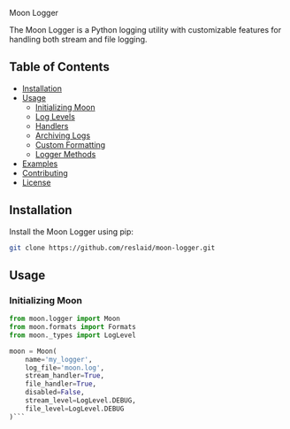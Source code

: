 Moon Logger

The Moon Logger is a Python logging utility with customizable features for handling both stream and file logging.

## Table of Contents

- [Installation](#installation)
- [Usage](#usage)
  - [Initializing Moon](#initializing-moon)
  - [Log Levels](#log-levels)
  - [Handlers](#handlers)
  - [Archiving Logs](#archiving-logs)
  - [Custom Formatting](#custom-formatting)
  - [Logger Methods](#logger-methods)
- [Examples](#examples)
- [Contributing](#contributing)
- [License](#license)

## Installation

Install the Moon Logger using pip:

```bash
git clone https://github.com/reslaid/moon-logger.git
```

## Usage

### Initializing Moon

```python
from moon.logger import Moon
from moon.formats import Formats
from moon._types import LogLevel

moon = Moon(
    name='my_logger',
    log_file='moon.log',
    stream_handler=True,
    file_handler=True,
    disabled=False,
    stream_level=LogLevel.DEBUG,
    file_level=LogLevel.DEBUG
)```

